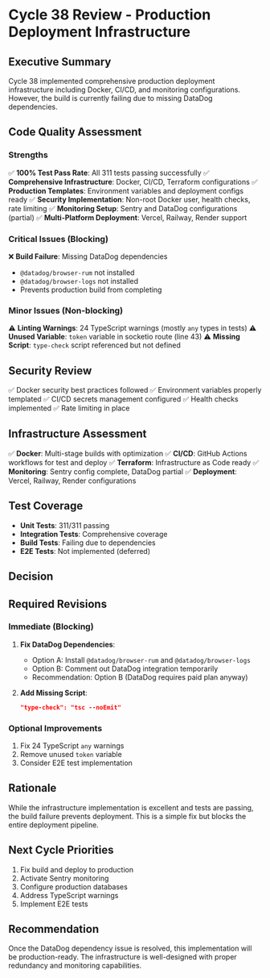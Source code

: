 # Cycle 38 Review - Production Deployment Infrastructure

## Executive Summary
Cycle 38 implemented comprehensive production deployment infrastructure including Docker, CI/CD, and monitoring configurations. However, the build is currently failing due to missing DataDog dependencies.

## Code Quality Assessment

### Strengths
✅ **100% Test Pass Rate**: All 311 tests passing successfully
✅ **Comprehensive Infrastructure**: Docker, CI/CD, Terraform configurations
✅ **Production Templates**: Environment variables and deployment configs ready
✅ **Security Implementation**: Non-root Docker user, health checks, rate limiting
✅ **Monitoring Setup**: Sentry and DataDog configurations (partial)
✅ **Multi-Platform Deployment**: Vercel, Railway, Render support

### Critical Issues (Blocking)
❌ **Build Failure**: Missing DataDog dependencies
  - `@datadog/browser-rum` not installed
  - `@datadog/browser-logs` not installed
  - Prevents production build from completing

### Minor Issues (Non-blocking)
⚠️ **Linting Warnings**: 24 TypeScript warnings (mostly `any` types in tests)
⚠️ **Unused Variable**: `token` variable in socketio route (line 43)
⚠️ **Missing Script**: `type-check` script referenced but not defined

## Security Review
✅ Docker security best practices followed
✅ Environment variables properly templated
✅ CI/CD secrets management configured
✅ Health checks implemented
✅ Rate limiting in place

## Infrastructure Assessment
✅ **Docker**: Multi-stage builds with optimization
✅ **CI/CD**: GitHub Actions workflows for test and deploy
✅ **Terraform**: Infrastructure as Code ready
✅ **Monitoring**: Sentry config complete, DataDog partial
✅ **Deployment**: Vercel, Railway, Render configurations

## Test Coverage
- **Unit Tests**: 311/311 passing
- **Integration Tests**: Comprehensive coverage
- **Build Tests**: Failing due to dependencies
- **E2E Tests**: Not implemented (deferred)

## Decision

<!-- CYCLE_DECISION: NEEDS_REVISION -->
<!-- ARCHITECTURE_NEEDED: NO -->
<!-- DESIGN_NEEDED: NO -->
<!-- BREAKING_CHANGES: NO -->

## Required Revisions

### Immediate (Blocking)
1. **Fix DataDog Dependencies**:
   - Option A: Install `@datadog/browser-rum` and `@datadog/browser-logs`
   - Option B: Comment out DataDog integration temporarily
   - Recommendation: Option B (DataDog requires paid plan anyway)

2. **Add Missing Script**:
   ```json
   "type-check": "tsc --noEmit"
   ```

### Optional Improvements
1. Fix 24 TypeScript `any` warnings
2. Remove unused `token` variable
3. Consider E2E test implementation

## Rationale
While the infrastructure implementation is excellent and tests are passing, the build failure prevents deployment. This is a simple fix but blocks the entire deployment pipeline.

## Next Cycle Priorities
1. Fix build and deploy to production
2. Activate Sentry monitoring
3. Configure production databases
4. Address TypeScript warnings
5. Implement E2E tests

## Recommendation
Once the DataDog dependency issue is resolved, this implementation will be production-ready. The infrastructure is well-designed with proper redundancy and monitoring capabilities.